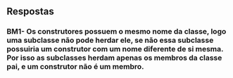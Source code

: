 ## Respostas
### BM1- Os construtores possuem o mesmo nome da classe, logo uma subclasse não pode herdar ele, se não essa subclasse possuiria um construtor com um nome diferente de si mesma. Por isso as subclasses herdam apenas os membros da classe pai, e um construtor não é um membro.
